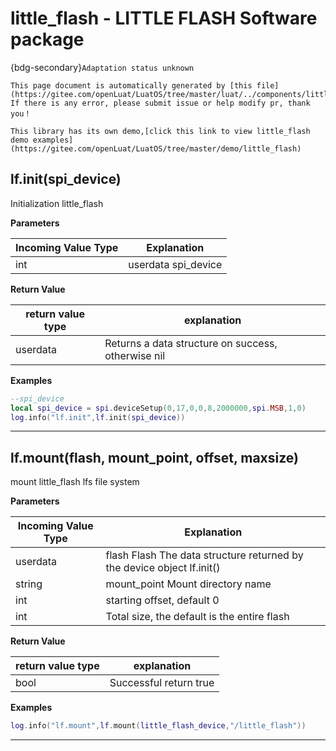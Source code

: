 # little_flash - LITTLE FLASH Software package

{bdg-secondary}`Adaptation status unknown`

```{note}
This page document is automatically generated by [this file](https://gitee.com/openLuat/LuatOS/tree/master/luat/../components/little_flash/luat_lib_little_flash.c). If there is any error, please submit issue or help modify pr, thank you！
```

```{tip}
This library has its own demo,[click this link to view little_flash demo examples](https://gitee.com/openLuat/LuatOS/tree/master/demo/little_flash)
```

## lf.init(spi_device)



Initialization little_flash

**Parameters**

|Incoming Value Type | Explanation|
|-|-|
|int|userdata spi_device|

**Return Value**

|return value type | explanation|
|-|-|
|userdata|Returns a data structure on success, otherwise nil|

**Examples**

```lua
--spi_device
local spi_device = spi.deviceSetup(0,17,0,0,8,2000000,spi.MSB,1,0)
log.info("lf.init",lf.init(spi_device))

```

---

## lf.mount(flash, mount_point, offset, maxsize)



mount little_flash lfs file system

**Parameters**

|Incoming Value Type | Explanation|
|-|-|
|userdata|flash Flash The data structure returned by the device object lf.init()|
|string|mount_point Mount directory name|
|int|starting offset, default 0|
|int|Total size, the default is the entire flash|

**Return Value**

|return value type | explanation|
|-|-|
|bool|Successful return true|

**Examples**

```lua
log.info("lf.mount",lf.mount(little_flash_device,"/little_flash"))

```

---

